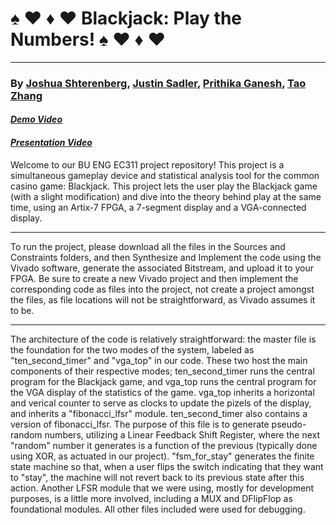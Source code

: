 <h1>&spades; &hearts; &diams; &hearts; Blackjack: Play the Numbers! &spades; &hearts; &diams; &hearts; </h1>
<hr>
<h3>By <a href="http://www.github.com/joshshterenberg">Joshua Shterenberg</a>, 
  <a href="http://www.github.com/jsad2023">Justin Sadler</a>, <a href="http://www.github.com/prithi15">Prithika Ganesh</a>, 
  <a href="http://www.github.com/MJumbrella">Tao Zhang</a></h3>

<h4><em><a href="https://drive.google.com/file/d/1p0nIO-1mr5KoCaxjfPyjTwt6cmd2B4R3/view?usp=sharing">Demo Video</a></em></h4>
<h4><a href="https://www.google.com"><em>Presentation Video</em></a></h4>

<p>Welcome to our BU ENG EC311 project repository! This project is a simultaneous gameplay
device and statistical analysis tool for the common casino game: Blackjack. This project
lets the user play the Blackjack game (with a slight modification) and dive into the theory
behind play at the same time, using an Artix-7 FPGA, a 7-segment display and a VGA-connected
display. </p>
<hr>
<p>To run the project, please download all the files in the Sources and Constraints folders,
and then Synthesize and Implement the code using the Vivado software, generate the associated
Bitstream, and upload it to your FPGA. Be sure to create a new Vivado project and then 
implement the corresponding code as files into the project, not create a project amongst
the files, as file locations will not be straightforward, as Vivado assumes it to be.</p>
<hr>
<p>The architecture of the code is relatively straightforward: the master file is the foundation
for the two modes of the system, labeled as "ten_second_timer" and "vga_top" in our code.
These two host the main components of their respective modes; ten_second_timer runs the 
central program for the Blackjack game, and vga_top runs the central program for the VGA
display of the statistics of the game. vga_top inherits a horizontal and verical counter
to serve as clocks to update the pizels of the display, and inherits a "fibonacci_lfsr"
module. ten_second_timer also contains a version of fibonacci_lfsr. The purpose of this 
file is to generate pseudo-random numbers, utilizing a Linear Feedback Shift Register,
where the next "random" number it generates is a function of the previous (typically done
using XOR, as actuated in our project). "fsm_for_stay" generates the finite state machine
so that, when a user flips the switch indicating that they want to "stay", the machine will
not revert back to its previous state after this action. Another LFSR module that we were
using, mostly for development purposes, is a little more involved, including a MUX and 
DFlipFlop as foundational modules. All other files included were used for debugging. </p>
